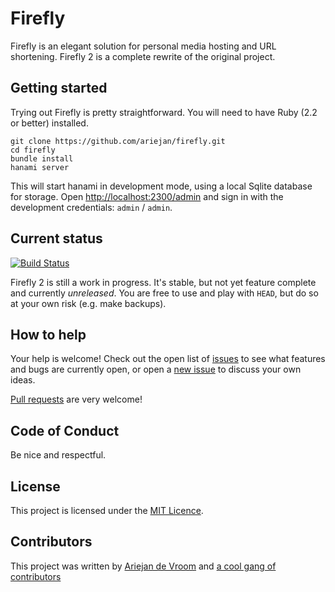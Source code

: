 # Firefly

Firefly is an elegant solution for personal media hosting and URL
shortening. Firefly 2 is a complete rewrite of the original project.

## Getting started

Trying out Firefly is pretty straightforward. You will need to have
Ruby (2.2 or better) installed.

    git clone https://github.com/ariejan/firefly.git
    cd firefly
    bundle install
    hanami server

This will start hanami in development mode, using a local Sqlite 
database for storage. Open [http://localhost:2300/admin](http://localhost:2300/admin) 
and sign in with the development credentials: `admin` / `admin`.

## Current status

[![Build Status](https://secure.travis-ci.org/ariejan/firefly.png?branch=master)](https://travis-ci.org/ariejan/firefly)

Firefly 2 is still a work in progress. It's stable, but not yet feature
complete and currently _unreleased_. You are free to use and play 
with `HEAD`, but do so at your own risk (e.g. make backups).

## How to help

Your help is welcome! Check out the open list of [issues](https://github.com/ariejan/firefly/issues) to
see what features and bugs are currently open, or open a 
[new issue](https://github.com/ariejan/firefly/issues/new) to discuss your own ideas. 

[Pull requests](https://github.com/ariejan/firefly/pulls) are very welcome! 

## Code of Conduct

Be nice and respectful. 

## License

This project is licensed under the [MIT Licence](https://github.com/ariejan/firefly/blob/master/LICENSE.md).

## Contributors

This project was written by [Ariejan de Vroom](https://ariejan.net) and [a cool gang of contributors](https://github.com/ariejan/firefly/graphs/contributors)
